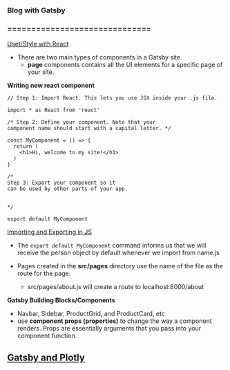 ### Blog with Gatsby 


### ==============================

[Uset/Style with React](https://www.gatsbyjs.com/docs/tutorial/part-2/)
- There are two main types of components in a Gatsby site. 
    - **page** components contains all the UI elements for a specific page of your site.

**Writing new react component**
```
// Step 1: Import React. This lets you use JSX inside your .js file.

import * as React from 'react'

/* Step 2: Define your component. Note that your
component name should start with a capital letter. */

const MyComponent = () => {
  return (
    <h1>Hi, welcome to my site!</h1>
  )
}

/* 
Step 3: Export your component so it
can be used by other parts of your app. 


*/

export default MyComponent

```

[Importing and Exporting in JS](https://www.educative.io/edpresso/what-is-importing-and-exporting-in-react-js)
- The `export default MyComponent` command informs us that we will receive the person object by default whenever we import from name.js

- Pages created in the **src/pages** directory use the name of the file as the route for the page.
    - src/pages/about.js will create a route to localhost:8000/about


**Gatsby Building Blocks/Components**
- Navbar, Sidebar, ProductGrid, and ProductCard, etc
- use **component props (properties)** to change the way a component renders. Props are essentially arguments that you pass into your component function.



[Gatsby and Plotly](https://janosh.dev/blog/gatsby-interactive-plots)
- 
